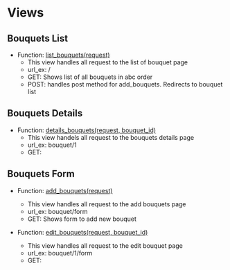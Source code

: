 # Views

## Bouquets List
- Function: [list_bouquets(request)]()
    - This view handles all request to the list of bouquet page
    - url_ex: /
    - GET: Shows list of all bouquets in abc order
    - POST: handles post method for add_bouquets. Redirects to bouquet list
    
## Bouquets Details
- Function: [details_bouquets(request, bouquet_id)]()
    - This view handels all request to the bouquets details page
    - url_ex: bouquet/1
    - GET: 

## Bouquets Form
- Function: [add_bouquets(request)]()
    - This view handles all request to the add bouquets page
    - url_ex: bouquet/form
    - GET: Shows form to add new bouquet

- Function: [edit_bouquets(request, bouquet_id)]()
    - This view handles all request to the edit bouquet page
    - url_ex: bouquet/1/form
    - GET: